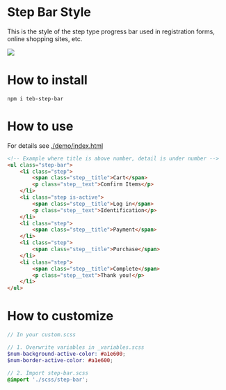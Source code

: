 # Step Bar Style

This is the style of the step type progress bar used in registration forms, online shopping sites, etc.  

<img src="https://user-images.githubusercontent.com/23710529/51089986-af101980-17b8-11e9-850b-3a09cfb6aaaa.png" />

# How to install

```
npm i teb-step-bar
```

# How to use

For details see [./demo/index.html](./demo/index.html)

```html
<!-- Example where title is above number, detail is under number -->
<ul class="step-bar">
    <li class="step">
        <span class="step__title">Cart</span>
        <p class="step__text">Comfirm Items</p>
    </li>
    <li class="step is-active">
        <span class="step__title">Log in</span>
        <p class="step__text">Identification</p>
    </li>
    <li class="step">
        <span class="step__title">Payment</span>
    </li>
    <li class="step">
        <span class="step__title">Purchase</span>
    </li>
    <li class="step">
        <span class="step__title">Complete</span>
        <p class="step__text">Thank you!</p>
    </li>
</ul>
```

# How to customize

```scss
// In your custom.scss

// 1. Overwrite variables in _variables.scss
$num-background-active-color: #a1e600;
$num-border-active-color: #a1e600;

// 2. Import step-bar.scss
@import './scss/step-bar';
```
